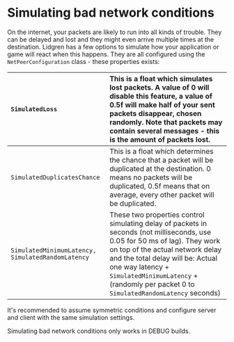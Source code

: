 # Simulating bad network conditions #

On the internet, your packets are likely to run into all kinds of trouble. They can be delayed and lost and they might even arrive multiple times at the destination. Lidgren has a few options to simulate how your application or game will react when this happens.
They are all configured using the `NetPeerConfiguration` class - these properties exists:

| `SimulatedLoss` | This is a float which simulates lost packets. A value of 0 will disable this feature, a value of 0.5f will make half of your sent packets disappear, chosen randomly. Note that packets may contain several messages - this is the amount of packets lost. |
|:----------------|:-----------------------------------------------------------------------------------------------------------------------------------------------------------------------------------------------------------------------------------------------------------|
| `SimulatedDuplicatesChance` | This is a float which determines the chance that a packet will be duplicated at the destination. 0 means no packets will be duplicated, 0.5f means that on average, every other packet will be duplicated. |
| `SimulatedMinimumLatency, SimulatedRandomLatency` | These two properties control simulating delay of packets in seconds (not milliseconds, use 0.05 for 50 ms of lag). They work on top of the actual network delay and the total delay will be: Actual one way latency + `SimulatedMinimumLatency` + (randomly per packet 0 to `SimulatedRandomLatency` seconds) |

It's recommended to assume symmetric conditions and configure server and client with the same simulation settings.

Simulating bad network conditions only works in DEBUG builds.